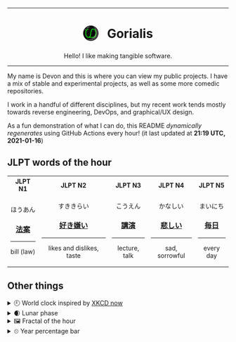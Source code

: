 ***

<h1 align="center">
<sub>
    <img src="readme/resources/avatar.png" height="36">
</sub>
&nbsp;
Gorialis
</h1>
<p align="center">
Hello! I like making tangible software.
</p>

***

My name is Devon and this is where you can view my public projects. I have a mix of stable and experimental projects, as well as some more comedic repositories.

I work in a handful of different disciplines, but my recent work tends mostly towards reverse engineering, DevOps, and graphical/UX design.

As a fun demonstration of what I can do, this README *dynamically regenerates* using GitHub Actions every hour! (it last updated at **21:19 UTC, 2021-01-16**)

<h2>JLPT words of the hour</h2>
<table>
    <tr>
        <th>JLPT N1</th>
        <th>JLPT N2</th>
        <th>JLPT N3</th>
        <th>JLPT N4</th>
        <th>JLPT N5</th>
    </tr>
    <tr>
        <td>
            <p align="center">ほうあん</p>
            <h3 align="center"><b><a href="https://jisho.org/search/%E6%B3%95%E6%A1%88">法案</a></b></h3>
            <hr>
            <p align="center">bill (law)</p>
        </td>
        <td>
            <p align="center">すききらい</p>
            <h3 align="center"><b><a href="https://jisho.org/search/%E5%A5%BD%E3%81%8D%E5%AB%8C%E3%81%84">好き嫌い</a></b></h3>
            <hr>
            <p align="center">likes and dislikes,<wbr> taste</p>
        </td>
        <td>
            <p align="center">こうえん</p>
            <h3 align="center"><b><a href="https://jisho.org/search/%E8%AC%9B%E6%BC%94">講演</a></b></h3>
            <hr>
            <p align="center">lecture,<wbr> talk</p>
        </td>
        <td>
            <p align="center">かなしい</p>
            <h3 align="center"><b><a href="https://jisho.org/search/%E6%82%B2%E3%81%97%E3%81%84">悲しい</a></b></h3>
            <hr>
            <p align="center">sad,<wbr> sorrowful</p>
        </td>
        <td>
            <p align="center">まいにち</p>
            <h3 align="center"><b><a href="https://jisho.org/search/%E6%AF%8E%E6%97%A5">毎日</a></b></h3>
            <hr>
            <p align="center">every day</p>
        </td>
    </tr>
</table>

<h2>Other things</h2>
<details>
<summary>🕘  World clock inspired by <a href="https://xkcd.com/now">XKCD now</a></summary>

> <img src="generated/now.png" width="512">

</details>
<details>
<summary>🌒 Lunar phase</summary>

The moon is approximately 14.50% through its phase (Waxing Crescent).

</details>
<details>
<summary>&#x1f5bc; Fractal of the hour</summary>

> <img src="generated/fractal.png" width="512">

</details>
<details>
<summary>&#x23f2; Year percentage bar</summary>
<pre><code>2021 [▁▁▁▁▁▁▁▁▁▁▁▁▁▁▁▁▁▁▁▁] 4.35%</code></pre>
</details>

